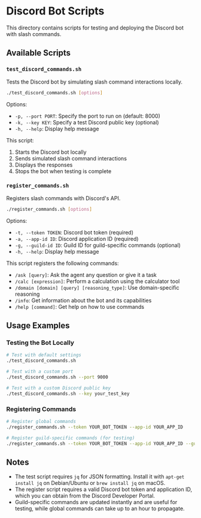 # Discord Bot Scripts

This directory contains scripts for testing and deploying the Discord bot with slash commands.

## Available Scripts

### `test_discord_commands.sh`

Tests the Discord bot by simulating slash command interactions locally.

```bash
./test_discord_commands.sh [options]
```

Options:
- `-p, --port PORT`: Specify the port to run on (default: 8000)
- `-k, --key KEY`: Specify a test Discord public key (optional)
- `-h, --help`: Display help message

This script:
1. Starts the Discord bot locally
2. Sends simulated slash command interactions
3. Displays the responses
4. Stops the bot when testing is complete

### `register_commands.sh`

Registers slash commands with Discord's API.

```bash
./register_commands.sh [options]
```

Options:
- `-t, --token TOKEN`: Discord bot token (required)
- `-a, --app-id ID`: Discord application ID (required)
- `-g, --guild-id ID`: Guild ID for guild-specific commands (optional)
- `-h, --help`: Display help message

This script registers the following commands:
- `/ask [query]`: Ask the agent any question or give it a task
- `/calc [expression]`: Perform a calculation using the calculator tool
- `/domain [domain] [query] [reasoning_type]`: Use domain-specific reasoning
- `/info`: Get information about the bot and its capabilities
- `/help [command]`: Get help on how to use commands

## Usage Examples

### Testing the Bot Locally

```bash
# Test with default settings
./test_discord_commands.sh

# Test with a custom port
./test_discord_commands.sh --port 9000

# Test with a custom Discord public key
./test_discord_commands.sh --key your_test_key
```

### Registering Commands

```bash
# Register global commands
./register_commands.sh --token YOUR_BOT_TOKEN --app-id YOUR_APP_ID

# Register guild-specific commands (for testing)
./register_commands.sh --token YOUR_BOT_TOKEN --app-id YOUR_APP_ID --guild-id YOUR_GUILD_ID
```

## Notes

- The test script requires `jq` for JSON formatting. Install it with `apt-get install jq` on Debian/Ubuntu or `brew install jq` on macOS.
- The register script requires a valid Discord bot token and application ID, which you can obtain from the Discord Developer Portal.
- Guild-specific commands are updated instantly and are useful for testing, while global commands can take up to an hour to propagate.